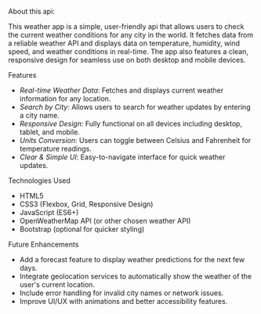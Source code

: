 About this api:

This weather app is a simple, user-friendly api that allows users to check the current weather conditions for any city in the world. It fetches data from a reliable weather API and displays data on temperature, humidity, wind speed, and weather conditions in real-time. The app also features a clean, responsive design for seamless use on both desktop and mobile devices.

Features
- *Real-time Weather Data*: Fetches and displays current weather information for any location.
- *Search by City*: Allows users to search for weather updates by entering a city name.
- *Responsive Design*: Fully functional on all devices including desktop, tablet, and mobile.
- *Units Conversion*: Users can toggle between Celsius and Fahrenheit for temperature readings.
- *Clear & Simple UI*: Easy-to-navigate interface for quick weather updates.

Technologies Used
- HTML5
- CSS3 (Flexbox, Grid, Responsive Design)
- JavaScript (ES6+)
- OpenWeatherMap API (or other chosen weather API)
- Bootstrap (optional for quicker styling)


Future Enhancements
- Add a forecast feature to display weather predictions for the next few days.
- Integrate geolocation services to automatically show the weather of the user's current location.
- Include error handling for invalid city names or network issues.
- Improve UI/UX with animations and better accessibility features.

